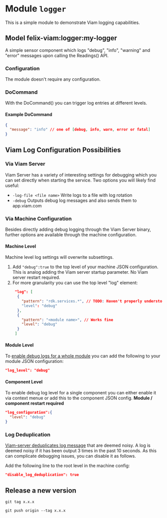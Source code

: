 # Module `logger` 

This is a simple module to demonstrate Viam logging capabilities.

## Model felix-viam:logger:my-logger

A simple sensor component which logs "debug", "info", "warning" and "error" messages upon calling the Readings() API.

### Configuration

The module doesn't require any configuration.

### DoCommand

With the DoCommand() you can trigger log entries at different levels.

#### Example DoCommand

```json
{
  "message": "info" // one of [debug, info, warn, error or fatal]
}
```

## Viam Log Configuration Possibilities

### Via Viam Server

Viam Server has a variety of interesting settings for debugging which you can set directly when starting the service.
Two options you will likely find useful:

- `-log-file <file name>` Write logs to a file with log rotation
- `-debug` Outputs debug log messages and also sends them to app.viam.com

### Via Machine Configuration

Besides directly adding debug logging through the Viam Server binary, further options are available through the machine configuration.

#### Machine Level

Machine level log settings will overwrite subsettings.

1. Add `"debug":true` to the top level of your machine JSON configuration. This is analog adding the Viam server startup parameter. No Viam server restart required.
2. For more granularity you can use the top level "log" element:
   ```JSON
    "log": [
     {
       "pattern": "rdk.services.*", // TODO: Haven't properly understood the behavior yet
       "level": "debug"
     },
     {
       "pattern": "<module name>", // Works fine
       "level": "debug"
     }
    ]
   ```

#### Module Level

To [enable debug logs for a whole module](https://docs.viam.com/operate/reference/viam-server/?source=searchResultItem#debugging) you can add the following to your module JSON configuration:

```json
"log_level": "debug"
```

#### Component Level

To enable debug log level for a single component you can either enable it via context menue or add this to the component JSON config.
**Module / component restart required**

```json
"log_configuration":{
  "level": "debug"
}
```

### Log Deduplication

[Viam-server deduplicates log message](https://docs.viam.com/operate/reference/viam-server/?source=searchResultItem#disable-log-deduplication) that are deemed noisy. A log is deemed noisy if it has been output 3 times in the past 10 seconds.
As this can complicate debugging issues, you can disable it as follows.

Add the following line to the root level in the machine config:

```json
"disable_log_deduplication": true
```

## Release a new version

```shell
git tag x.x.x

git push origin --tag x.x.x
```
